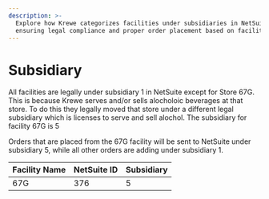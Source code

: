 ```yaml
---
description: >-
  Explore how Krewe categorizes facilities under subsidiaries in NetSuite,
  ensuring legal compliance and proper order placement based on facility type.
---
```


# Subsidiary

All facilities are legally under subsidiary 1 in NetSuite except for Store 67G. This is because Krewe serves and/or sells alocholoic beverages at that store. To do this they legally moved that store under a different legal subsidiary which is licenses to serve and sell alochol. The subsidiary for facility 67G is 5

Orders that are placed from the 67G facility will be sent to NetSuite under subsidiary 5, while all other orders are adding under subsidiary 1.

| Facility Name | NetSuite ID | Subsidiary |
| ------------- | ----------- | ---------- |
| 67G           | 376         | 5          |
